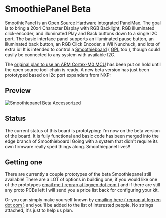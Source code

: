 
# SmoothiePanel Beta

SmoothiePanel is an [Open Source Hardware](http://en.wikipedia.org/wiki/Open-source_hardware) integrated PanelMax. The goal is to bring a 20x4 Character Display with RGB Backlight, RGB illuminated click-encoder, and illuminated Play and Back buttons down to a single I2C port. The basic interface panel supports an illuminated pause button, an illuminated back button, an RGB Click Encoder, a Wii Nunchuck, and lots of extra io!
It is intended to control a [Smoothieboard](smoothieboard) ( [GPL](http://en.wikipedia.org/wiki/Gpl) too ), though could easily be connected to any system with available I2C.

The [original plan to use an ARM Cortex-M0 MCU](smoothiepanelalpha) has been put on hold until the open source tool-chain is ready. A new beta version has just been prototyped based on i2c port expanders from NXP:

## Preview

![Smoothiepanel Beta Accessorized](images/smoothie-panel-beta-accessorized-sm.jpg)

## Status
The current status of this board is prototyping: I'm now on the beta version of the board. It is fully functional and basic code has been merged into the edge branch of Smoothieboard! Going with a system that didn't require its own firmware really sped things along. Smoothiepanel lives!!

## Getting one
There are currently a couple prototypes of the beta Smoothiepanel still available! There are a LOT of options in building one, if you would like one of the prototypes [email me ( reprap at logxen dot com )](mailto:reprap@logxen.com) and if there are still any proto PCBs left I will send you a price list back for configuring your kit.

Or you can simply make yourself known by [emailing here ( reprap at logxen dot com )](mailto:reprap@logxen.com) and you'll be added to the list of interested people. No strings attached, it's just to help us plan.
